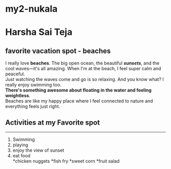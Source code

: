 # my2-nukala
# Harsha Sai Teja
## favorite vacation spot - beaches
I really love **beaches**. The big open ocean, the beautiful ***sunsets***, and the cool waves—it's all amazing. When I'm at the beach, I feel super calm and peaceful.<br>
Just watching the waves come and go is so relaxing. And you know what? I really enjoy swimming too.<br> **There's something awesome about floating in the water and feeling weightless**. <br>
Beaches are like my happy place where I feel connected to nature and everything feels just right.

## Activities at my Favorite spot
---------
1. Swimming
2. playing
3. enjoy the view of sunset
4. eat food <br>
     *chicken nuggets
     *fish fry
     *sweet corn 
     *fruit salad
         
